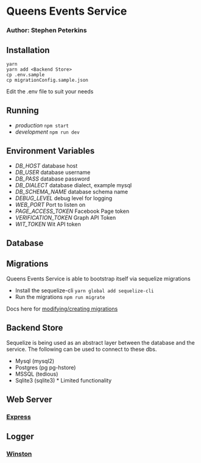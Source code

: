 # Queens Events Service

### Author: Stephen Peterkins

## Installation

``` 
yarn
yarn add <Backend Store>
cp .env.sample
cp migrationConfig.sample.json
```
Edit the .env file to suit your needs

## Running
- *production* ``npm start``
- *development* ``npm run dev``

## Environment Variables
- *DB_HOST* database host
- *DB_USER* database username
- *DB_PASS* database password
- *DB_DIALECT* database dialect, example mysql
- *DB_SCHEMA_NAME* database schema name
- *DEBUG_LEVEL* debug level for logging
- *WEB_PORT* Port to listen on
- *PAGE_ACCESS_TOKEN* Facebook Page token
- *VERIFICATION_TOKEN* Graph API Token
- *WIT_TOKEN* Wit API token

## Database

## Migrations
Queens Events Service is able to bootstrap itself via sequelize migrations

- Install the sequelize-cli ``yarn global add sequelize-cli``
- Run the migrations ``npm run migrate``

Docs here for [modifying/creating migrations](http://docs.sequelizejs.com/manual/tutorial/migrations.html)

## Backend Store
Sequelize is being used as an abstract layer between the database and the service. The following can be used to connect to these dbs.
- Mysql (mysql2)
- Postgres (pg pg-hstore)
- MSSQL (tedious)
- Sqlite3 (sqlite3) * Limited functionality

## Web Server

### [Express](https://expressjs.com)

## Logger

### [Winston](https://winston.com)